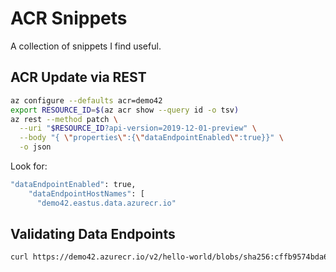 # ACR Snippets

A collection of snippets I find useful.

## ACR Update via REST

```bash
az configure --defaults acr=demo42
export RESOURCE_ID=$(az acr show --query id -o tsv)
az rest --method patch \
  --uri "$RESOURCE_ID?api-version=2019-12-01-preview" \
  --body "{ \"properties\":{\"dataEndpointEnabled\":true}}" \
  -o json
```

Look for:

```bash
"dataEndpointEnabled": true,
    "dataEndpointHostNames": [
      "demo42.eastus.data.azurecr.io"
```

## Validating Data Endpoints

```bash
curl https://demo42.azurecr.io/v2/hello-world/blobs/sha256:cffb9574bda6e04e10c7262083ce27b96e756fb4affdedfc1f66e5aabdf89426
```
